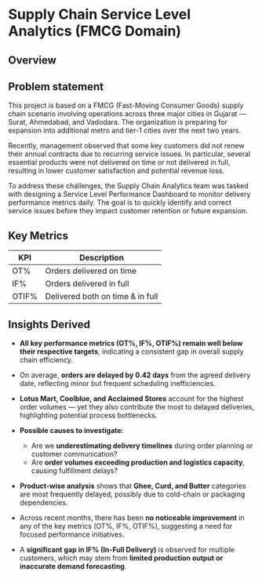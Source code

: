 # Supply Chain Service Level Analytics (FMCG Domain)

## Overview
## Problem statement
This project is based on a FMCG (Fast-Moving Consumer Goods) supply chain scenario involving operations across three major cities in Gujarat — Surat, Ahmedabad, and Vadodara.
The organization is preparing for expansion into additional metro and tier-1 cities over the next two years.

Recently, management observed that some key customers did not renew their annual contracts due to recurring service issues. In particular, several essential products were not delivered on time or not delivered in full, resulting in lower customer satisfaction and potential revenue loss.

To address these challenges, the Supply Chain Analytics team was tasked with designing a Service Level Performance Dashboard to monitor delivery performance metrics daily.
The goal is to quickly identify and correct service issues before they impact customer retention or future expansion.

## Key Metrics
| KPI | Description |
|-----|--------------|
| OT% | Orders delivered on time |
| IF% | Orders delivered in full |
| OTIF% | Delivered both on time & in full |

## Insights Derived

* **All key performance metrics (OT%, IF%, OTIF%) remain well below their respective targets**, indicating a consistent gap in overall supply chain efficiency.
* On average, **orders are delayed by 0.42 days** from the agreed delivery date, reflecting minor but frequent scheduling inefficiencies.
* **Lotus Mart, Coolblue, and Acclaimed Stores** account for the highest order volumes — yet they also contribute the most to delayed deliveries, highlighting potential process bottlenecks.
* **Possible causes to investigate:**

  * Are we **underestimating delivery timelines** during order planning or customer communication?
  * Are **order volumes exceeding production and logistics capacity**, causing fulfillment delays?
* **Product-wise analysis** shows that **Ghee, Curd, and Butter** categories are most frequently delayed, possibly due to cold-chain or packaging dependencies.
* Across recent months, there has been **no noticeable improvement** in any of the key metrics (OT%, IF%, OTIF%), suggesting a need for focused performance initiatives.
* A **significant gap in IF% (In-Full Delivery)** is observed for multiple customers, which may stem from **limited production output or inaccurate demand forecasting**.


